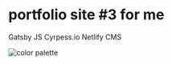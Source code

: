 # portfolio site #3 for me

Gatsby JS
Cyrpess.io
Netlify CMS

<!-- [![Deploys to Netlify](https://www.netlify.com/img/deploy/button.svg)](https://app.netlify.com/start/deploy?repository=https://github.com/gatsbyjs/gatsby-starter-default) -->


![color palette](.src/images/site-assets/colors-01-2019.png "January 2019 Color Palette")